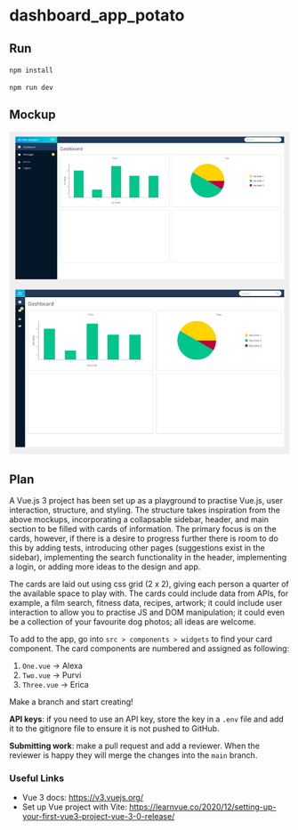 # dashboard_app_potato

## Run
`npm install`

`npm run dev`

## Mockup
![Designs](src/assets/readme-image.jpg)

## Plan
A Vue.js 3 project has been set up as a playground to practise Vue.js, user interaction, structure, and styling. The structure takes inspiration from the above mockups, incorporating a collapsable sidebar, header, and main section to be filled with cards of information. The primary focus is on the cards, however, if there is a desire to progress further there is room to  do this by adding tests, introducing other pages (suggestions exist in the sidebar), implementing the search functionality in the header, implementing a login,  or adding more ideas to the design and app.

The cards are laid out using css grid (2 x 2), giving each person a quarter of the available space to play with. The cards could include data from APIs, for example,  a film search,  fitness data, recipes, artwork; it could include user interaction to allow you to practise JS and DOM manipulation; it could even be a collection of your favourite dog photos; all ideas are welcome.

To add to the app, go into `src > components > widgets` to find your card component. The card components are numbered and assigned as following:

1. `One.vue` -> Alexa
1. `Two.vue` -> Purvi
1. `Three.vue` -> Erica

Make a branch and start creating!

**API keys**: if you need to use an API key, store the key in a `.env` file and add it to the gitignore file to ensure it is not pushed to GitHub.

**Submitting work**: make a pull request and add a reviewer. When the reviewer is happy they will merge the changes into the `main` branch.

### Useful Links
* Vue 3 docs: https://v3.vuejs.org/
* Set up Vue project with Vite: https://learnvue.co/2020/12/setting-up-your-first-vue3-project-vue-3-0-release/
